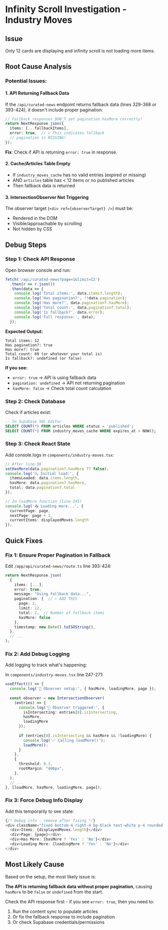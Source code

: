 # Infinity Scroll Investigation - Industry Moves

## Issue
Only 12 cards are displaying and infinity scroll is not loading more items.

## Root Cause Analysis

### Potential Issues:

#### 1. API Returning Fallback Data
If the `/api/curated-news` endpoint returns fallback data (lines 329-368 or 393-424), it doesn't include proper pagination:

```typescript
// Fallback responses DON'T set pagination.hasMore correctly!
return NextResponse.json({
  items: [...fallbackItems],
  error: true,  // ← This indicates fallback
  // pagination is MISSING!
});
```

**Fix**: Check if API is returning `error: true` in response.

#### 2. Cache/Articles Table Empty
- If `industry_moves_cache` has no valid entries (expired or missing)
- AND `articles` table has < 12 items or no published articles
- Then fallback data is returned

#### 3. IntersectionObserver Not Triggering
The observer target (`<div ref={observerTarget} />`) must be:
- Rendered in the DOM
- Visible/approachable by scrolling
- Not hidden by CSS

## Debug Steps

### Step 1: Check API Response
Open browser console and run:
```javascript
fetch('/api/curated-news?page=1&limit=12')
  .then(r => r.json())
  .then(data => {
    console.log('Total items:', data.items?.length);
    console.log('Has pagination?', !!data.pagination);
    console.log('Has more?', data.pagination?.hasMore);
    console.log('Total count:', data.pagination?.total);
    console.log('Is fallback?', data.error);
    console.log('Full response:', data);
  });
```

**Expected Output:**
```
Total items: 12
Has pagination?: true
Has more?: true
Total count: 69 (or whatever your total is)
Is fallback?: undefined (or false)
```

**If you see:**
- `error: true` → API is using fallback data
- `pagination: undefined` → API not returning pagination
- `hasMore: false` → Check total count calculation

### Step 2: Check Database
Check if articles exist:
```sql
-- In Supabase SQL Editor
SELECT COUNT(*) FROM articles WHERE status = 'published';
SELECT COUNT(*) FROM industry_moves_cache WHERE expires_at > NOW();
```

### Step 3: Check React State
Add console.logs in `components/industry-moves.tsx`:

```typescript
// After line 98
setHasMore(data.pagination?.hasMore ?? false);
console.log('🔍 Initial load:', {
  itemsLoaded: data.items.length,
  hasMore: data.pagination?.hasMore,
  total: data.pagination?.total
});

// In loadMore function (line 245)
console.log('📥 Loading more...', {
  currentPage: page,
  nextPage: page + 1,
  currentItems: displayedMoves.length
});
```

## Quick Fixes

### Fix 1: Ensure Proper Pagination in Fallback
Edit `/app/api/curated-news/route.ts` line 393-424:

```typescript
return NextResponse.json(
  {
    items: [...],
    error: true,
    message: "Using fallback data...",
    pagination: {  // ← ADD THIS
      page: 1,
      limit: 12,
      total: 2,  // Number of fallback items
      hasMore: false
    },
    timestamp: new Date().toISOString(),
  },
  // ...
);
```

### Fix 2: Add Debug Logging
Add logging to track what's happening:

In `components/industry-moves.tsx` line 247-271:

```typescript
useEffect(() => {
  console.log('🔭 Observer setup:', { hasMore, loadingMore, page });
  
  const observer = new IntersectionObserver(
    (entries) => {
      console.log('👀 Observer triggered:', {
        isIntersecting: entries[0].isIntersecting,
        hasMore,
        loadingMore
      });
      
      if (entries[0].isIntersecting && hasMore && !loadingMore) {
        console.log('✅ Calling loadMore()');
        loadMore();
      }
    },
    {
      threshold: 0.1,
      rootMargin: "400px",
    },
  );
  // ...
}, [loadMore, hasMore, loadingMore, page]);
```

### Fix 3: Force Debug Info Display
Add this temporarily to see state:

```typescript
{/* Debug info - remove after fixing */}
<div className="fixed bottom-4 right-4 bg-black text-white p-4 rounded text-xs">
  <div>Items: {displayedMoves.length}</div>
  <div>Page: {page}</div>
  <div>Has More: {hasMore ? 'Yes' : 'No'}</div>
  <div>Loading More: {loadingMore ? 'Yes' : 'No'}</div>
</div>
```

## Most Likely Cause

Based on the setup, the most likely issue is:

**The API is returning fallback data without proper pagination**, causing `hasMore` to be `false` or `undefined` from the start.

Check the API response first - if you see `error: true`, then you need to:
1. Run the content sync to populate articles
2. Or fix the fallback response to include pagination
3. Or check Supabase credentials/permissions

